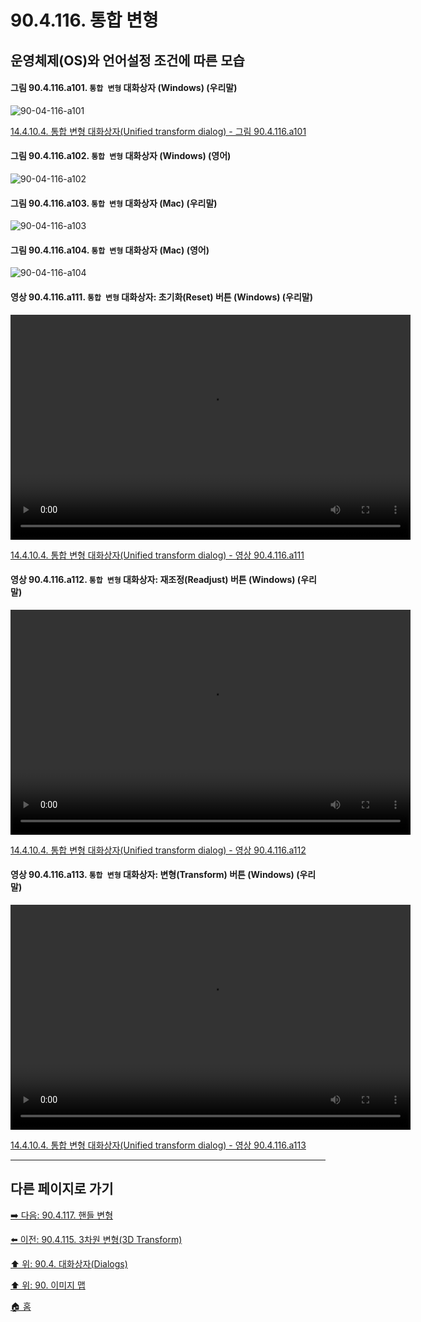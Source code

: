 # 90.4.116. 통합 변형
## 운영체제(OS)와 언어설정 조건에 따른 모습

<a id="90-04-116-a101"></a>

#### 그림 90.4.116.a101. `통합 변형` 대화상자 (Windows) (우리말)
![90-04-116-a101](https://github.com/wonder13662/gimp/assets/15767104/b1cd9460-8712-4a81-9e1d-d285f28a2ce4)

[14.4.10.4. 통합 변형 대화상자(Unified transform dialog) - 그림 90.4.116.a101](./14-04-10-04-unified_transform_dialog.md#90-04-116-a101)

<a id="90-04-116-a102"></a>

#### 그림 90.4.116.a102. `통합 변형` 대화상자 (Windows) (영어)
![90-04-116-a102](https://github.com/wonder13662/gimp/assets/15767104/64123dac-d3d3-41b8-980f-e8e6b39d5f70)

<a id="90-04-116-a103"></a>

#### 그림 90.4.116.a103. `통합 변형` 대화상자 (Mac) (우리말)
![90-04-116-a103](https://github.com/wonder13662/gimp/assets/15767104/4a22296a-be35-4914-9b37-51edea3c6b00)

<a id="90-04-116-a104"></a>

#### 그림 90.4.116.a104. `통합 변형` 대화상자 (Mac) (영어)
![90-04-116-a104](https://github.com/wonder13662/gimp/assets/15767104/32eb67a7-a24f-496f-abed-2c0dd41caa13)

<a id="90-04-116-a111"></a>

#### 영상 90.4.116.a111. `통합 변형` 대화상자: 초기화(Reset) 버튼 (Windows) (우리말)
<video controls="controls" width="640" height="360" src="https://github.com/wonder13662/gimp/assets/15767104/4e75a70f-7847-499f-a5d2-a1092b0bff05"></video>

[14.4.10.4. 통합 변형 대화상자(Unified transform dialog) - 영상 90.4.116.a111](./14-04-10-04-unified_transform_dialog.md#90-04-116-a111)

<a id="90-04-116-a112"></a>

#### 영상 90.4.116.a112. `통합 변형` 대화상자: 재조정(Readjust) 버튼 (Windows) (우리말)
<video controls="controls" width="640" height="360" src="https://github.com/wonder13662/gimp/assets/15767104/4449eb22-91f5-4832-a512-a654c924e30a"></video>

[14.4.10.4. 통합 변형 대화상자(Unified transform dialog) - 영상 90.4.116.a112](./14-04-10-04-unified_transform_dialog.md#90-04-116-a112)

<a id="90-04-116-a113"></a>

#### 영상 90.4.116.a113. `통합 변형` 대화상자: 변형(Transform) 버튼 (Windows) (우리말)
<video controls="controls" width="640" height="360" src="https://github.com/wonder13662/gimp/assets/15767104/faafb98d-a4f4-4d03-ac0c-be283e27f47c"></video>

[14.4.10.4. 통합 변형 대화상자(Unified transform dialog) - 영상 90.4.116.a113](./14-04-10-04-unified_transform_dialog.md#90-04-116-a113)

***

## 다른 페이지로 가기

[➡️ 다음: 90.4.117. 핸들 변형](./90-04-0117-handle_transform.md)

[⬅️ 이전: 90.4.115. 3차원 변형(3D Transform)](./90-04-0115-3d_transform.md)

[⬆️ 위: 90.4. 대화상자(Dialogs)](./90-04-0000-dialogs.md)

[⬆️ 위: 90. 이미지 맵](./90-00-image-map.md)

[🏠 홈](./00-home.md)
